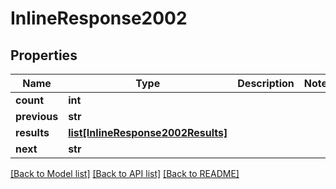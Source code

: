 # InlineResponse2002

## Properties
Name | Type | Description | Notes
------------ | ------------- | ------------- | -------------
**count** | **int** |  | 
**previous** | **str** |  | 
**results** | [**list[InlineResponse2002Results]**](InlineResponse2002Results.md) |  | 
**next** | **str** |  | 

[[Back to Model list]](../README.md#documentation-for-models) [[Back to API list]](../README.md#documentation-for-api-endpoints) [[Back to README]](../README.md)


